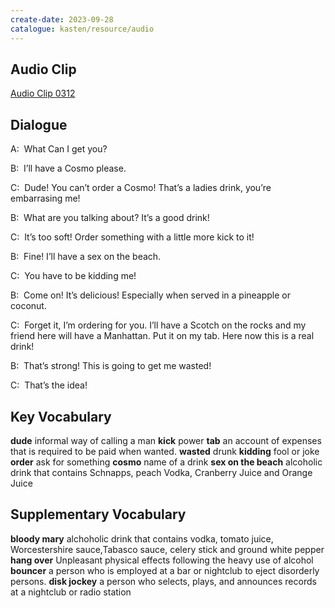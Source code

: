 ```yaml
---
create-date: 2023-09-28
catalogue: kasten/resource/audio
---
```


## Audio Clip
[Audio Clip 0312](https://archive.org/download/englishpod_all/englishpod_0312dg.mp3)

## Dialogue
A:  What Can I get you?

B:  I’ll have a Cosmo please.

C:  Dude!  You can’t order a Cosmo!  That’s a ladies drink, you’re embarrasing me!

B:  What are you talking about?  It’s a good drink!

C:  It’s too soft!  Order something with a little more kick to it!

B:  Fine! I’ll have a sex on the beach.

C:  You have to be kidding me!

B:  Come on!  It’s delicious!  Especially when served in a pineapple or coconut.

C:  Forget it, I’m ordering for you. I’ll have a Scotch on the rocks and my friend here will have a Manhattan. Put it on my tab. Here now this is a real drink!

B:  That’s strong!  This is going to get me wasted!

C:  That’s the idea!

## Key Vocabulary
**dude**                  informal way of calling a man
**kick**                  power
**tab**                   an account of expenses that is required to be paid when wanted.
**wasted**                drunk
**kidding**               fool or joke
**order**                 ask for something
**cosmo**                 name of a drink
**sex on the beach**      alcoholic drink that contains Schnapps, peach Vodka,  Cranberry Juice and Orange Juice

## Supplementary Vocabulary
**bloody mary**      alchoholic drink that contains  vodka, tomato juice, Worcestershire sauce,Tabasco sauce, celery stick and  ground white pepper
**hang over**        Unpleasant physical effects following the heavy use of alcohol
**bouncer**          a person who is employed at a bar or nightclub to eject disorderly persons.
**disk jockey**      a person who selects, plays, and announces records at a nightclub or radio station
